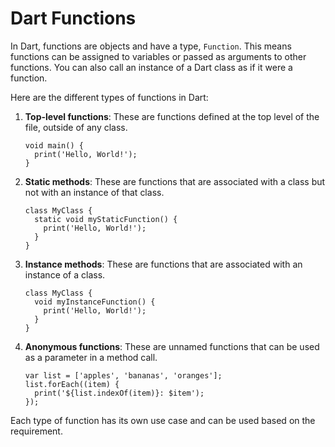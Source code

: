 # Dart Functions

In Dart, functions are objects and have a type, `Function`. This means functions can be assigned to variables or passed as arguments to other functions. You can also call an instance of a Dart class as if it were a function.

Here are the different types of functions in Dart:

1. **Top-level functions**: These are functions defined at the top level of the file, outside of any class.

    ```
    void main() {
      print('Hello, World!');
    }
    ```

2. **Static methods**: These are functions that are associated with a class but not with an instance of that class.

    ```
    class MyClass {
      static void myStaticFunction() {
        print('Hello, World!');
      }
    }
    ```

3. **Instance methods**: These are functions that are associated with an instance of a class.

    ```
    class MyClass {
      void myInstanceFunction() {
        print('Hello, World!');
      }
    }
    ```

4. **Anonymous functions**: These are unnamed functions that can be used as a parameter in a method call.

    ```
    var list = ['apples', 'bananas', 'oranges'];
    list.forEach((item) {
      print('${list.indexOf(item)}: $item');
    });
    ```

Each type of function has its own use case and can be used based on the requirement.
